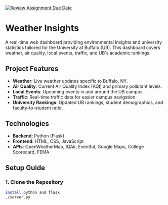 [![Review Assignment Due Date](https://classroom.github.com/assets/deadline-readme-button-22041afd0340ce965d47ae6ef1cefeee28c7c493a6346c4f15d667ab976d596c.svg)](https://classroom.github.com/a/_U2QbDVP)


# Weather Insights

A real-time web dashboard providing environmental insights and university statistics tailored for the University at Buffalo (UB). This dashboard covers weather, air quality, local events, traffic, and UB's academic rankings.

## Project Features
- **Weather**: Live weather updates specific to Buffalo, NY.
- **Air Quality**: Current Air Quality Index (AQI) and primary pollutant levels.
- **Local Events**: Upcoming events in and around the UB campus.
- **Traffic**: Real-time traffic data for easier campus navigation.
- **University Rankings**: Updated UB rankings, student demographics, and faculty-to-student ratio.

## Technologies
- **Backend**: Python (Flask)
- **Frontend**: HTML, CSS, JavaScript
- **APIs**: OpenWeatherMap, IQAir, Eventful, Google Maps, College Scorecard, FEMA

## Setup Guide

### 1. Clone the Repository
   ```bash
   install python and flask
   ./server.py 
